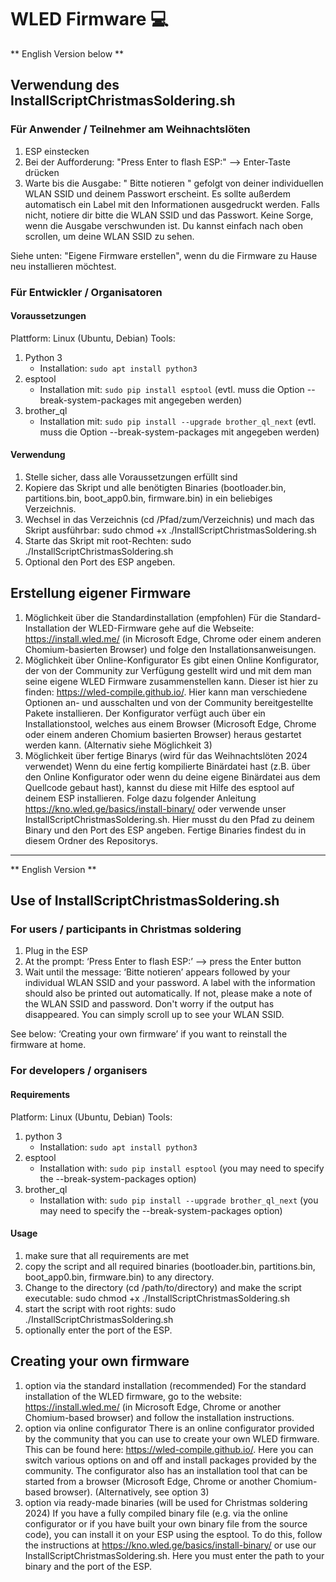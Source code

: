# WLED Firmware 💻

** English Version below **

## Verwendung des InstallScriptChristmasSoldering.sh
### Für Anwender / Teilnehmer am Weihnachtslöten
1. ESP einstecken
2. Bei der Aufforderung: "Press Enter to flash ESP:" --> Enter-Taste drücken
3. Warte bis die Ausgabe: " Bitte notieren " gefolgt von deiner individuellen WLAN SSID und deinem Passwort erscheint. Es sollte außerdem automatisch ein Label mit den Informationen ausgedruckt werden. Falls nicht, notiere dir bitte die WLAN SSID und das Passwort.
Keine Sorge, wenn die Ausgabe verschwunden ist. Du kannst einfach nach oben scrollen, um deine WLAN SSID zu sehen.

Siehe unten: "Eigene Firmware erstellen", wenn du die Firmware zu Hause neu installieren möchtest.

### Für Entwickler / Organisatoren
#### Voraussetzungen
Plattform: Linux (Ubuntu, Debian)
Tools: 
1. Python 3
	- Installation: `sudo apt install python3`
2. esptool
	- Installation mit: `sudo pip install esptool` (evtl. muss die Option --break-system-packages mit angegeben werden)
3. brother_ql
   	- Installation mit: `sudo pip install --upgrade brother_ql_next` (evtl. muss die Option --break-system-packages mit angegeben werden)

#### Verwendung
1. Stelle sicher, dass alle Voraussetzungen erfüllt sind
2. Kopiere das Skript und alle benötigten Binaries (bootloader.bin, partitions.bin, boot_app0.bin, firmware.bin) in ein beliebiges Verzeichnis.
3. Wechsel in das Verzeichnis (cd /Pfad/zum/Verzeichnis) und mach das Skript ausführbar: sudo chmod +x ./InstallScriptChristmasSoldering.sh
4. Starte das Skript mit root-Rechten: sudo ./InstallScriptChristmasSoldering.sh
5. Optional den Port des ESP angeben.

## Erstellung eigener Firmware
1. Möglichkeit über die Standardinstallation (empfohlen)
Für die Standard-Installation der WLED-Firmware gehe auf die Webseite: https://install.wled.me/ (in Microsoft Edge, Chrome oder einem anderen Chomium-basierten Browser) und folge den Installationsanweisungen.
2. Möglichkeit über Online-Konfigurator
Es gibt einen Online Konfigurator, der von der Community zur Verfügung gestellt wird und mit dem man seine eigene WLED Firmware zusammenstellen kann. Dieser ist hier zu finden: https://wled-compile.github.io/. Hier kann man verschiedene Optionen an- und ausschalten und von der Community bereitgestellte Pakete installieren. Der Konfigurator verfügt auch über ein Installationstool, welches aus einem Browser (Microsoft Edge, Chrome oder einem anderen Chomium basierten Browser) heraus gestartet werden kann. (Alternativ siehe Möglichkeit 3)
3. Möglichkeit über fertige Binarys (wird für das Weihnachtslöten 2024 verwendet)
Wenn du eine fertig kompilierte Binärdatei hast (z.B. über den Online Konfigurator oder wenn du deine eigene Binärdatei aus dem Quellcode gebaut hast), kannst du diese mit Hilfe des esptool auf deinem ESP installieren. Folge dazu folgender Anleitung https://kno.wled.ge/basics/install-binary/ oder verwende unser InstallScriptChristmasSoldering.sh. Hier musst du den Pfad zu deinem Binary und den Port des ESP angeben. Fertige Binaries findest du in diesem Ordner des Repositorys.

---------------------------------------------------------------------------
** English Version **

## Use of InstallScriptChristmasSoldering.sh
### For users / participants in Christmas soldering
1. Plug in the ESP
2. At the prompt: ‘Press Enter to flash ESP:’ --> press the Enter button
3. Wait until the message: ‘Bitte notieren’ appears followed by your individual WLAN SSID and your password. A label with the information should also be printed out automatically. If not, please make a note of the WLAN SSID and password.
Don't worry if the output has disappeared. You can simply scroll up to see your WLAN SSID.

See below: ‘Creating your own firmware’ if you want to reinstall the firmware at home.

### For developers / organisers
#### Requirements
Platform: Linux (Ubuntu, Debian)
Tools: 
1. python 3
	- Installation: `sudo apt install python3`
2. esptool
	- Installation with: `sudo pip install esptool` (you may need to specify the --break-system-packages option)
3. brother_ql
   	- Installation with: `sudo pip install --upgrade brother_ql_next` (you may need to specify the --break-system-packages option)

#### Usage
1. make sure that all requirements are met
2. copy the script and all required binaries (bootloader.bin, partitions.bin, boot_app0.bin, firmware.bin) to any directory.
3. Change to the directory (cd /path/to/directory) and make the script executable: sudo chmod +x ./InstallScriptChristmasSoldering.sh
4. start the script with root rights: sudo ./InstallScriptChristmasSoldering.sh
5. optionally enter the port of the ESP. 

## Creating your own firmware
1. option via the standard installation (recommended)
For the standard installation of the WLED firmware, go to the website: https://install.wled.me/ (in Microsoft Edge, Chrome or another Chomium-based browser) and follow the installation instructions.
2. option via online configurator
There is an online configurator provided by the community that you can use to create your own WLED firmware. This can be found here: https://wled-compile.github.io/. Here you can switch various options on and off and install packages provided by the community. The configurator also has an installation tool that can be started from a browser (Microsoft Edge, Chrome or another Chomium-based browser). (Alternatively, see option 3)
3. option via ready-made binaries (will be used for Christmas soldering 2024)
If you have a fully compiled binary file (e.g. via the online configurator or if you have built your own binary file from the source code), you can install it on your ESP using the esptool. To do this, follow the instructions at https://kno.wled.ge/basics/install-binary/ or use our InstallScriptChristmasSoldering.sh. Here you must enter the path to your binary and the port of the ESP.

